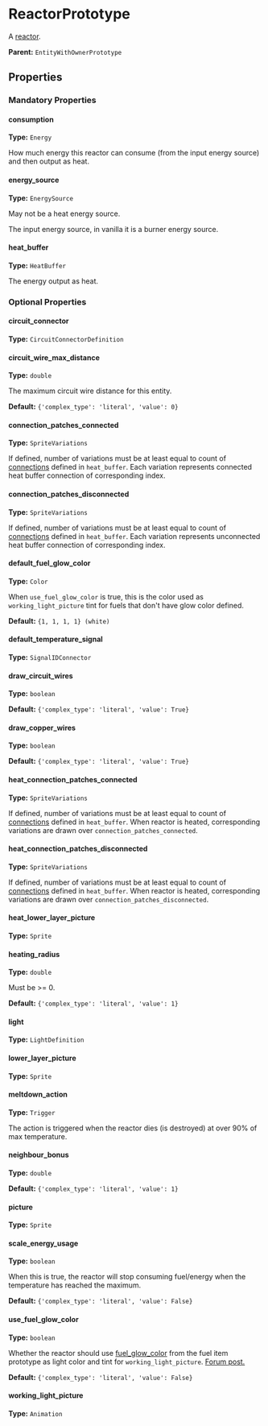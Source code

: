 # ReactorPrototype

A [reactor](https://wiki.factorio.com/Reactor).

**Parent:** `EntityWithOwnerPrototype`

## Properties

### Mandatory Properties

#### consumption

**Type:** `Energy`

How much energy this reactor can consume (from the input energy source) and then output as heat.

#### energy_source

**Type:** `EnergySource`

May not be a heat energy source.

The input energy source, in vanilla it is a burner energy source.

#### heat_buffer

**Type:** `HeatBuffer`

The energy output as heat.

### Optional Properties

#### circuit_connector

**Type:** `CircuitConnectorDefinition`



#### circuit_wire_max_distance

**Type:** `double`

The maximum circuit wire distance for this entity.

**Default:** `{'complex_type': 'literal', 'value': 0}`

#### connection_patches_connected

**Type:** `SpriteVariations`

If defined, number of variations must be at least equal to count of [connections](prototype:HeatBuffer::connections) defined in `heat_buffer`. Each variation represents connected heat buffer connection of corresponding index.

#### connection_patches_disconnected

**Type:** `SpriteVariations`

If defined, number of variations must be at least equal to count of [connections](prototype:HeatBuffer::connections) defined in `heat_buffer`. Each variation represents unconnected heat buffer connection of corresponding index.

#### default_fuel_glow_color

**Type:** `Color`

When `use_fuel_glow_color` is true, this is the color used as `working_light_picture` tint for fuels that don't have glow color defined.

**Default:** ``{1, 1, 1, 1} (white)``

#### default_temperature_signal

**Type:** `SignalIDConnector`



#### draw_circuit_wires

**Type:** `boolean`



**Default:** `{'complex_type': 'literal', 'value': True}`

#### draw_copper_wires

**Type:** `boolean`



**Default:** `{'complex_type': 'literal', 'value': True}`

#### heat_connection_patches_connected

**Type:** `SpriteVariations`

If defined, number of variations must be at least equal to count of [connections](prototype:HeatBuffer::connections) defined in `heat_buffer`. When reactor is heated, corresponding variations are drawn over `connection_patches_connected`.

#### heat_connection_patches_disconnected

**Type:** `SpriteVariations`

If defined, number of variations must be at least equal to count of [connections](prototype:HeatBuffer::connections) defined in `heat_buffer`. When reactor is heated, corresponding variations are drawn over `connection_patches_disconnected`.

#### heat_lower_layer_picture

**Type:** `Sprite`



#### heating_radius

**Type:** `double`

Must be >= 0.

**Default:** `{'complex_type': 'literal', 'value': 1}`

#### light

**Type:** `LightDefinition`



#### lower_layer_picture

**Type:** `Sprite`



#### meltdown_action

**Type:** `Trigger`

The action is triggered when the reactor dies (is destroyed) at over 90% of max temperature.

#### neighbour_bonus

**Type:** `double`



**Default:** `{'complex_type': 'literal', 'value': 1}`

#### picture

**Type:** `Sprite`



#### scale_energy_usage

**Type:** `boolean`

When this is true, the reactor will stop consuming fuel/energy when the temperature has reached the maximum.

**Default:** `{'complex_type': 'literal', 'value': False}`

#### use_fuel_glow_color

**Type:** `boolean`

Whether the reactor should use [fuel_glow_color](prototype:ItemPrototype::fuel_glow_color) from the fuel item prototype as light color and tint for `working_light_picture`. [Forum post.](https://forums.factorio.com/71121)

**Default:** `{'complex_type': 'literal', 'value': False}`

#### working_light_picture

**Type:** `Animation`



